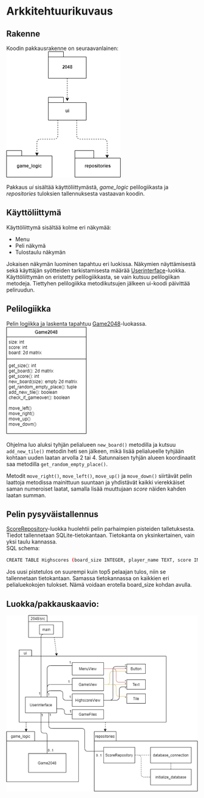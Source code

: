 # Arkkitehtuurikuvaus

## Rakenne
Koodin pakkausrakenne on seuraavanlainen:  
![Pakkausrakenne](./kuvat/Pakkausrakenne.png)

Pakkaus *ui* sisältää käyttöliittymästä, *game_logic* pelilogiikasta ja *repositories* tuloksien tallennuksesta vastaavan koodin.

## Käyttöliittymä
Käyttöliittymä sisältää kolme eri näkymää:
- Menu
- Peli näkymä
- Tulostaulu näkymän  

Jokaisen näkymän luominen tapahtuu eri luokissa. Näkymien näyttämisestä sekä käyttäjän syötteiden tarkistamisesta määrää [Userinterface](../2048/src/ui/ui.py)-luokka. Käyttöliittymän on eristetty pelilogiikkasta, se vain kutsuu pelilogiikan metodeja. Tiettyhen pelilogiikka metodikutsujen jälkeen ui-koodi päivittää peliruudun.

## Pelilogiikka
Pelin logiikka ja laskenta tapahtuu [Game2048](../2048/src/game_logic/game2048.py)-luokassa.  
![Pelilogiikka](./kuvat/Pelilogiikka.png)

Ohjelma luo aluksi tyhjän pelialueen ```new_board()``` metodilla ja kutsuu ```add_new_tile()``` metodin heti sen jälkeen, mikä lisää pelialueelle tyhjään kohtaan uuden laatan arvolla 2 tai 4. Satunnaisen tyhjän alueen koordinaatit saa metodilla ```get_random_empty_place()```.  

Metodit ```move_right()```, ```move_left()```, ```move_up()``` ja ```move_down()``` siirtävät pelin laattoja metodissa mainittuun suuntaan ja yhdistävät kaikki vierekkäiset saman numeroiset laatat, samalla lisää muuttujaan *score* näiden kahden laatan summan.

## Pelin pysyväistallennus
[ScoreRepository](../2048/src/repositories/score_repository.py)-luokka huolehtii pelin parhaimpien pisteiden talletuksesta. Tiedot tallennetaan SQLite-tietokantaan.
Tietokanta on yksinkertainen, vain yksi taulu kannassa.  
SQL schema:
```bash
CREATE TABLE Highscores (board_size INTEGER, player_name TEXT, score INTEGER);
```
Jos uusi pistetulos on suurempi kuin top5 pelaajan tulos, niin se tallennetaan tietokantaan. Samassa tietokannassa on kaikkien eri pelialuekokojen tulokset. Nämä voidaan erotella board_size kohdan avulla.

## Luokka/pakkauskaavio:
![Luokkakaavio](./kuvat/Luokkakaavio.png)



